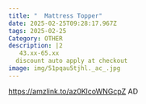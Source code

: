 ```yaml
---
title: "  Mattress Topper"
date: 2025-02-25T09:28:17.967Z
tags: 2025-02-25
Category: OTHER
description: |2
   43.xx-65.xx
  discount auto apply at checkout 
image: img/51pqau5tjhl._ac_.jpg
---
```

 https://amzlink.to/az0KlcoWNGcpZ
AD